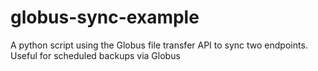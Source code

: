 # globus-sync-example
A python script using the Globus file transfer API to sync two endpoints. Useful for scheduled backups via Globus
